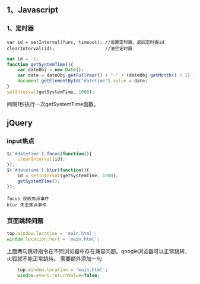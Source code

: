 ## 1、Javascript

### 1、定时器
    var id = setInterval(func, timeout); //设置定时器，返回定时器id
    clearInterval(id);                   //清空定时器
~~~js
var id = -1;
function getSystemTime(){
    var dateObj = new Date();
    var date = dateObj.getFullYear() + "-" + (dateObj.getMonth() + 1) + "-" + dateObj.getDate() + " " + dateObj.getHours() + ":" + dateObj.getMinutes() + ":" +dateObj.getSeconds();
    document.getElementById("datetime").value = date;
}
setInterval(getSystemTime, 1000);
~~~
间隔1秒执行一次getSystemTime函数。

## jQuery

### input焦点

~~~js
$('#datetime').focus(function(){
    clearInterval(id);
});
$('#datetime').blur(function(){
    id = setInterval(getSystemTime, 1000);
    getSystemTime();
});
~~~
    focus 获取焦点事件 
    blur 失去焦点事件


### 页面跳转问题

~~~js
top.window.location = 'main.html';
window.location.herf = 'main.html';
~~~
上面两句跳转指令在不同浏览器中存在兼容问题。google浏览器可以正常跳转，火狐就不能正常跳转。
需要额外添加一句

~~~js
    top.window.location = 'main.html';
    window.event.returnValue=false;
~~~
